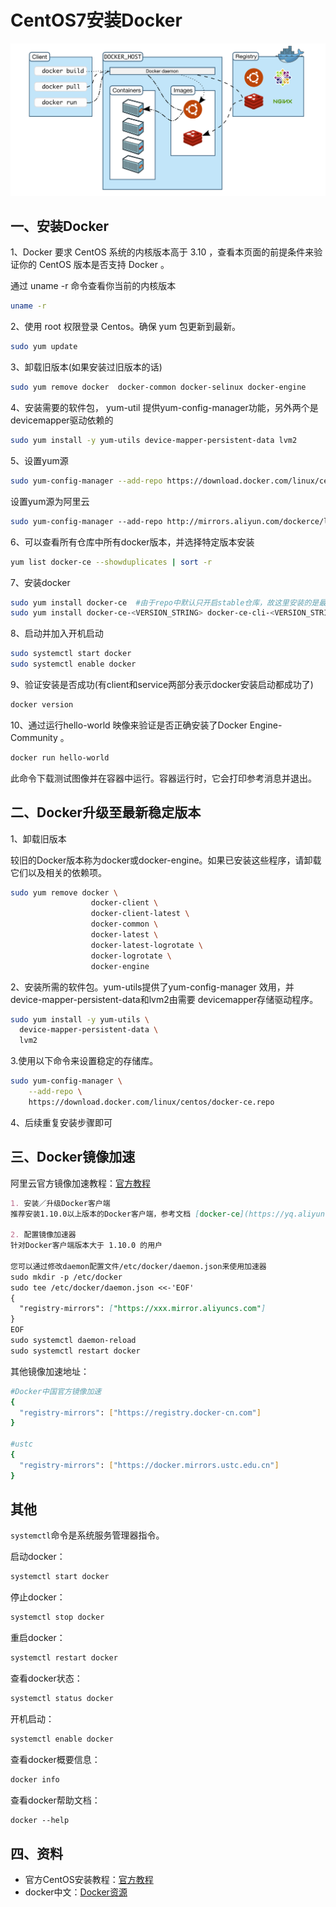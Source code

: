 # CentOS7安装Docker

![docker](../../IMG/docker/000.png)

## 一、安装Docker

1、Docker 要求 CentOS 系统的内核版本高于 3.10 ，查看本页面的前提条件来验证你的 CentOS 版本是否支持 Docker 。

通过 uname -r 命令查看你当前的内核版本

```bash
uname -r
```

2、使用 root 权限登录 Centos。确保 yum 包更新到最新。

```bash
sudo yum update
```

3、卸载旧版本(如果安装过旧版本的话)

```bash
sudo yum remove docker  docker-common docker-selinux docker-engine
```

4、安装需要的软件包， yum-util 提供yum-config-manager功能，另外两个是devicemapper驱动依赖的

```bash
sudo yum install -y yum-utils device-mapper-persistent-data lvm2
```

5、设置yum源

```bash
sudo yum-config-manager --add-repo https://download.docker.com/linux/centos/docker-ce.repo
```

设置yum源为阿里云

```bash
sudo yum‐config‐manager ‐‐add‐repo http://mirrors.aliyun.com/dockerce/linux/centos/docker‐ce.repo
```

6、可以查看所有仓库中所有docker版本，并选择特定版本安装

```bash
yum list docker-ce --showduplicates | sort -r
```

7、安装docker

```bash
sudo yum install docker-ce  #由于repo中默认只开启stable仓库，故这里安装的是最新稳定版
sudo yum install docker-ce-<VERSION_STRING> docker-ce-cli-<VERSION_STRING> containerd.io  # 例如：sudo yum install docker-ce-19.03.4 docker-ce-cli-19.03.4 containerd.io
```

8、启动并加入开机启动

```bash
sudo systemctl start docker
sudo systemctl enable docker
```

9、验证安装是否成功(有client和service两部分表示docker安装启动都成功了)

```bash
docker version
```

10、通过运行hello-world 映像来验证是否正确安装了Docker Engine-Community 。

```bash
docker run hello-world
```

此命令下载测试图像并在容器中运行。容器运行时，它会打印参考消息并退出。

## 二、Docker升级至最新稳定版本

1、卸载旧版本

较旧的Docker版本称为docker或docker-engine。如果已安装这些程序，请卸载它们以及相关的依赖项。

```bash
sudo yum remove docker \
                  docker-client \
                  docker-client-latest \
                  docker-common \
                  docker-latest \
                  docker-latest-logrotate \
                  docker-logrotate \
                  docker-engine
```

2、安装所需的软件包。yum-utils提供了yum-config-manager 效用，并device-mapper-persistent-data和lvm2由需要 devicemapper存储驱动程序。

```bash
sudo yum install -y yum-utils \
  device-mapper-persistent-data \
  lvm2
```

3.使用以下命令来设置稳定的存储库。

```bash
sudo yum-config-manager \
    --add-repo \
    https://download.docker.com/linux/centos/docker-ce.repo
```

4、后续重复安装步骤即可

## 三、Docker镜像加速

阿里云官方镜像加速教程：[官方教程](https://cr.console.aliyun.com/)

```markdown
1. 安装／升级Docker客户端
推荐安装1.10.0以上版本的Docker客户端，参考文档 [docker-ce](https://yq.aliyun.com/articles/110806)

2. 配置镜像加速器
针对Docker客户端版本大于 1.10.0 的用户

您可以通过修改daemon配置文件/etc/docker/daemon.json来使用加速器
sudo mkdir -p /etc/docker
sudo tee /etc/docker/daemon.json <<-'EOF'
{
  "registry-mirrors": ["https://xxx.mirror.aliyuncs.com"]
}
EOF
sudo systemctl daemon-reload
sudo systemctl restart docker
```

其他镜像加速地址：

```bash
#Docker中国官方镜像加速
{
  "registry-mirrors": ["https://registry.docker-cn.com"]
}

#ustc
{
  "registry-mirrors": ["https://docker.mirrors.ustc.edu.cn"]
}
```

## 其他

`systemctl`命令是系统服务管理器指令。

启动docker：

```bash
systemctl start docker
```

停止docker：

```bash
systemctl stop docker
```

重启docker：

```bash
systemctl restart docker
```

查看docker状态：

```bash
systemctl status docker
```

开机启动：

```bash
systemctl enable docker
```

查看docker概要信息：

```bash
docker info
```

查看docker帮助文档：

```bash
docker ‐‐help
```

## 四、资料

- 官方CentOS安装教程：[官方教程](https://docs.docker.com/install/linux/docker-ce/centos/)
- docker中文：[Docker资源](http://www.docker.org.cn/page/resources.html)
